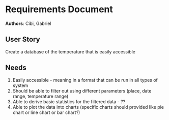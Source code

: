 # Requirements Document
**Authors**: Cibi, Gabriel

## User Story
Create a database of the temperature that is easily accessible

## Needs
1. Easily accessible - meaning in a format that can be run in all types of system
2. Should be able to filter out using different parameters (place, date range, temperature range)
3. Able to derive basic statistics for the filtered data - ??
4. Able to plot the data into charts (specific charts should provided like pie chart or line chart or bar chart?)